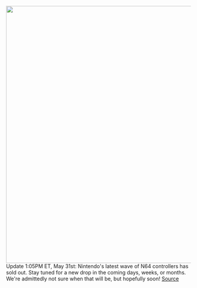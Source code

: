 <img src='https://cdn.vox-cdn.com/thumbor/5czZUNpNeOHOQYyorNDznt03jWo=/0x0:1194x835/1200x800/filters:focal(502x323:692x513)/cdn.vox-cdn.com/uploads/chorus_image/image/70927506/114294_switch_nso_n64_controller_lifestyle_2000x2000.0.jpeg' width='700px' /><br/>
Update 1:05PM ET, May 31st: Nintendo's latest wave of N64 controllers has sold out. Stay tuned for a new drop in the coming days, weeks, or months. We're admittedly not sure when that will be, but hopefully soon!
<a href='https://www.theverge.com/2022/5/31/23071094/n64-controller-in-stock-nintendo-store-switch-online'> Source <a/>
